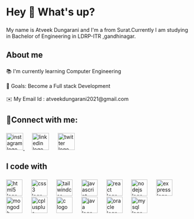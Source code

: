 <h1 align="left">Hey 👋 What's up?</h1>

###

<p align="left">My name is Atveek Dungarani and I'm a  from Surat.Currently I am studying in Bachelor of Engineering in LDRP-ITR  ,gandhinagar.</p>

###

<h2 align="left">About me</h2>

###

<p align="left">📚 I'm currently learning Computer Engineering<br><br>🎯 Goals: Become a Full stack Development<br><br>✉️ My Email Id  : atveekdungarani2021@gmail.com</p>

###

<p align="left"></p>

###

<h2 align="left">🔗Connect with me:</h2>

###

<div align="left">
  <a href="https://www.instagram.com/atveek_dungarani/" target="blank">
  <img src="https://cdn.simpleicons.org/instagram/E4405F" height="46" alt="instagram logo"  />
  <img width="16" /></a>
  <img src="https://cdn.simpleicons.org/linkedin/0A66C2" height="46" alt="linkedin logo"  />
  <img width="16" />
  <img src="https://cdn.simpleicons.org/twitter/1DA1F2" height="46" alt="twitter logo"  />
</div>

###

<h2 align="left">I code with</h2>

###

<div align="left">
  <img src="https://cdn.jsdelivr.net/gh/devicons/devicon/icons/html5/html5-original.svg" height="44" alt="html5 logo"  />
  <img width="16" />
  <img src="https://cdn.jsdelivr.net/gh/devicons/devicon/icons/css3/css3-original.svg" height="44" alt="css3 logo"  />
  <img width="16" />
  <img src="https://cdn.jsdelivr.net/gh/devicons/devicon/icons/tailwindcss/tailwindcss-plain.svg" height="44" alt="tailwindcss logo"  />
  <img width="16" />
  <img src="https://cdn.jsdelivr.net/gh/devicons/devicon/icons/javascript/javascript-original.svg" height="44" alt="javascript logo"  />
  <img width="16" />
  <img src="https://cdn.jsdelivr.net/gh/devicons/devicon/icons/react/react-original.svg" height="44" alt="react logo"  />
  <img width="16" />
  <img src="https://cdn.jsdelivr.net/gh/devicons/devicon/icons/nodejs/nodejs-original.svg" height="44" alt="nodejs logo"  />
  <img width="16" />
  <img src="https://cdn.jsdelivr.net/gh/devicons/devicon/icons/express/express-original.svg" height="44" alt="express logo"  />
  <img width="16" />
  <img src="https://cdn.jsdelivr.net/gh/devicons/devicon/icons/mongodb/mongodb-original.svg" height="44" alt="mongodb logo"  />
  <img width="16" />
  <img src="https://cdn.jsdelivr.net/gh/devicons/devicon/icons/cplusplus/cplusplus-original.svg" height="44" alt="cplusplus logo"  />
  <img width="16" />
  <img src="https://cdn.jsdelivr.net/gh/devicons/devicon/icons/c/c-original.svg" height="44" alt="c logo"  />
  <img width="16" />
  <img src="https://cdn.jsdelivr.net/gh/devicons/devicon/icons/java/java-original.svg" height="44" alt="java logo"  />
  <img width="16" />
  <img src="https://cdn.jsdelivr.net/gh/devicons/devicon/icons/oracle/oracle-original.svg" height="44" alt="oracle logo"  />
  <img width="16" />
  <img src="https://cdn.jsdelivr.net/gh/devicons/devicon/icons/mysql/mysql-original.svg" height="44" alt="mysql logo"  />
</div>

###
